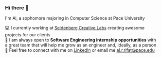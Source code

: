 ### Hi there 👋
I'm Al, a sophomore majoring in Computer Science at Pace University

💻 I currently working at [Seidenberg Creative Labs](http://seidenbergcreativelabs.com/) creating awesome projects for our clients <br>
🙋 I am always open to **Software Engineering internship opportunities** with a great team that will help me grow as an engineer and, ideally, as a person <br>
🤝 Feel free to connect with me on [LinkedIn](https://www.linkedin.com/in/alrifat/) or email me [al.r.rifat@pace.edu](mailto:al.r.rifat@pace.edu)
